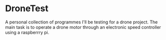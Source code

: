 # DroneTest

A personal collection of programmes I'll be testing for a drone project. The main task is to operate a drone motor through an electronic speed controller using a raspberrry pi. 
